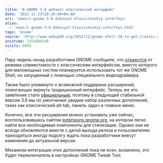 ```yaml
---
title: 'В GNOME 3.8 добавят классический интерфейс'
date: '2012-11-23T20:30:40+04:00'
uri: 'news/v-gnome-3-8-dobavyat-klassicheskiy-interfeys'
alias: 
  - 'news/v-gnome-3-8-dobavyat-klassicheskiy-interfeys.html'
tags: 'Gnome'
source: 'http://www.webupd8.org/2012/11/gnome-shell-38-to-get-classic-mode.html'
unixtime: 1353688240
visits: 6045
---
```

Пару недель назад разработчики GNOME сообщили, что [откажутся](news/iz-gnome-3-8-udalyat-klassicheskiy-rabochiy-stol) от режима совместимости с классическим интерфейсом, вместо которого для маломощных систем планируется использовать тот же GNOME Shell, но запущенный с помощью специального видеодрайвера.

Также было упомянуто о возможной поддержке расширений, помогающих вернуть традиционный интерфейс. Теперь же это заявление стало [официальным](https://mail.gnome.org/archives/desktop-devel-list/2012-November/msg00093.html), поэтому в следующей стабильной версии 3.8 мы по умолчанию увидим набор различных дополнений, таких как классический alt-tab, панель задач и главное меню.

Конечно, все эти расширения можно установить уже сейчас, воспользовавшись сайтом [extensions.gnome.org](https://extensions.gnome.org/), на котором легко найти все необходимые компоненты для стилизации. Однако они не всегда обновляются вместе с датой выхода релиза и пользователям приходиться иногда подолгу ждать пока разработчики внесут изменения до актуальной версии.

Механизм интеграции этих дополнений пока не ясен, возможно, это будет переключатель в настройках GNOME Tweak Tool.
